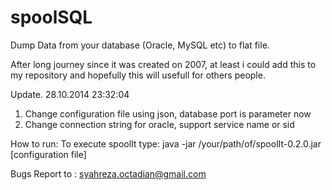 spoolSQL
========

Dump Data from your database (Oracle, MySQL etc) to flat file.

After long journey since it was created on 2007, at least i could
add this to my repository and hopefully this will usefull for others people.


Update. 28.10.2014 23:32:04
1. Change configuration file using json, database port is parameter now
2. Change connection string for oracle, support service name or sid


How to run:
To execute spoolIt type: java -jar /your/path/of/spoolIt-0.2.0.jar [configuration file]


Bugs Report to : syahreza.octadian@gmail.com
